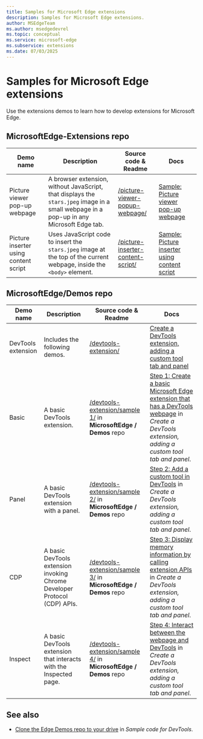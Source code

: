 ```yaml
---
title: Samples for Microsoft Edge extensions
description: Samples for Microsoft Edge extensions.
author: MSEdgeTeam
ms.author: msedgedevrel
ms.topic: conceptual
ms.service: microsoft-edge
ms.subservice: extensions
ms.date: 07/03/2025
---
```

# Samples for Microsoft Edge extensions

Use the extensions demos to learn how to develop extensions for Microsoft Edge.


<!-- ====================================================================== -->
## MicrosoftEdge-Extensions repo
<!-- sync:
https://learn.microsoft.com/microsoft-edge/extensions/samples#microsoftedge-extensions-repo
https://github.com/microsoft/MicrosoftEdge-Extensions/blob/main/README.md#code
sync'd July 30, 2025
-->

| Demo name | Description | Source code & Readme | Docs |
|---|---|---|---|
| Picture viewer pop-up webpage | A browser extension, without JavaScript, that displays the `stars.jpeg` image in a small webpage in a pop-up in any Microsoft Edge tab. | [/picture-viewer-popup-webpage/](https://github.com/microsoft/MicrosoftEdge-Extensions/tree/main/Extension-samples/picture-viewer-popup-webpage) | [Sample: Picture viewer pop-up webpage](./getting-started/picture-viewer-popup-webpage.md) |
| Picture inserter using content script | Uses JavaScript code to insert the `stars.jpeg` image at the top of the current webpage, inside the `<body>` element. | [/picture-inserter-content-script/](https://github.com/microsoft/MicrosoftEdge-Extensions/tree/main/Extension-samples/picture-inserter-content-script) | [Sample: Picture inserter using content script](./getting-started/picture-inserter-content-script.md) |


<!-- ====================================================================== -->
## MicrosoftEdge/Demos repo
<!-- sync:
https://learn.microsoft.com/microsoft-edge/extensions/samples#microsoftedgedemos-repo
https://github.com/MicrosoftEdge/Demos/blob/main/README.md#microsoft-edge-extensions
sync'd July 30, 2025
-->

| Demo name | Description | Source code & Readme | Docs |
|---|---|---|---|
| DevTools extension | Includes the following demos. | [/devtools-extension/](https://github.com/MicrosoftEdge/Demos/tree/main/devtools-extension) | [Create a DevTools extension, adding a custom tool tab and panel](./developer-guide/devtools-extension.md) |
| Basic | A basic DevTools extension. | [/devtools-extension/sample 1/](https://github.com/MicrosoftEdge/Demos/tree/main/devtools-extension/sample%201) in **MicrosoftEdge / Demos** repo | [Step 1: Create a basic Microsoft Edge extension that has a DevTools webpage](./developer-guide/devtools-extension.md#step-1-create-a-basic-microsoft-edge-extension-that-has-a-devtools-webpage) in _Create a DevTools extension, adding a custom tool tab and panel_. |
| Panel | A basic DevTools extension with a panel. | [/devtools-extension/sample 2/](https://github.com/MicrosoftEdge/Demos/tree/main/devtools-extension/sample%202) in **MicrosoftEdge / Demos** repo | [Step 2: Add a custom tool in DevTools](./developer-guide/devtools-extension.md#step-2-add-a-custom-tool-in-devtools) in _Create a DevTools extension, adding a custom tool tab and panel_. |
| CDP | A basic DevTools extension invoking Chrome Developer Protocol (CDP) APIs. | [/devtools-extension/sample 3/](https://github.com/MicrosoftEdge/Demos/tree/main/devtools-extension/sample%203) in **MicrosoftEdge / Demos** repo | [Step 3: Display memory information by calling extension APIs](./developer-guide/devtools-extension.md#step-3-display-memory-information-by-calling-extension-apis) in _Create a DevTools extension, adding a custom tool tab and panel_. |
| Inspect | A basic DevTools extension that interacts with the Inspected page. | [/devtools-extension/sample 4/](https://github.com/MicrosoftEdge/Demos/tree/main/devtools-extension/sample%204) in **MicrosoftEdge / Demos** repo | [Step 4: Interact between the webpage and DevTools](./developer-guide/devtools-extension.md#step-4-interact-between-the-webpage-and-devtools) in _Create a DevTools extension, adding a custom tool tab and panel_. |


<!-- ====================================================================== -->
## See also

* [Clone the Edge Demos repo to your drive](../devtools/sample-code/sample-code.md#clone-the-edge-demos-repo-to-your-drive) in _Sample code for DevTools_.
